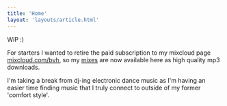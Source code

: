 ```yaml
---
title: 'Home'
layout: 'layouts/article.html'
---
```


WiP :)

For starters I wanted to retire the paid subscription to my mixcloud page 
[mixcloud.com/bvh](https://www.mixcloud.com/bvh/), so my [mixes](/mixes) are 
now available here as high quality mp3 downloads.

I'm taking a break from dj-ing electronic dance music as I'm having an easier 
time finding music that I truly connect to outside of my former 'comfort 
style'.


